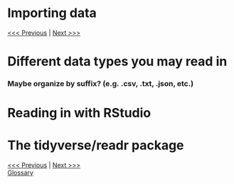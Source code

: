 Importing data
================

[\<\<\< Previous](07-packages.md) | [Next \>\>\>]()

# Different data types you may read in

### Maybe organize by suffix? (e.g. .csv, .txt, .json, etc.)

# Reading in with RStudio

# The tidyverse/readr package

[\<\<\< Previous](07-packages.md) | [Next \>\>\>]()  
[Glossary](glossary.md)
